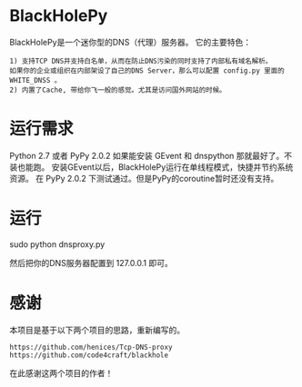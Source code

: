 BlackHolePy
===========

BlackHolePy是一个迷你型的DNS（代理）服务器。
它的主要特色：

    1) 支持TCP DNS并支持白名单，从而在防止DNS污染的同时支持了内部私有域名解析。
    如果你的企业或组织在内部架设了自己的DNS Server，那么可以配置 config.py 里面的 WHITE_DNSS 。
    2) 内置了Cache, 带给你飞一般的感觉。尤其是访问国外网站的时候。



运行需求
===========
Python 2.7 或者 PyPy 2.0.2
如果能安装 GEvent 和 dnspython 那就最好了。不装也能跑。
安装GEvent以后，BlackHolePy运行在单线程模式，快捷并节约系统资源。
在 PyPy 2.0.2 下测试通过。但是PyPy的coroutine暂时还没有支持。

运行
===========
sudo python dnsproxy.py

然后把你的DNS服务器配置到 127.0.0.1 即可。

感谢
===========
本项目是基于以下两个项目的思路，重新编写的。

    https://github.com/henices/Tcp-DNS-proxy
    https://github.com/code4craft/blackhole

在此感谢这两个项目的作者！




